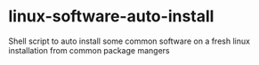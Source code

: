 # linux-software-auto-install
Shell script to auto install some common software on a fresh linux installation from common package mangers

